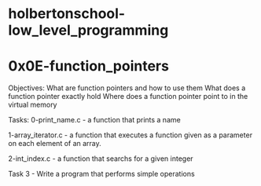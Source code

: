 # holbertonschool-low_level_programming
# 0x0E-function_pointers

Objectives:
What are function pointers and how to use them
What does a function pointer exactly hold
Where does a function pointer point to in the virtual memory

Tasks:
0-print_name.c - a function that prints a name

1-array_iterator.c - a function that executes a function given as a parameter
on each element of an array.

2-int_index.c - a function that searchs for a given integer

Task 3 - Write a program that performs simple operations
